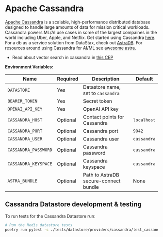 # Apache Cassandra

[Apache Cassandra](https://docs.datastax.com/en/astra-serverless/docs/vector-search/overview.html) is a scalable, high-performance distributed database designed to handle large amounts of data for mission critical workloads. Cassandra powers ML/AI use cases in some of the largest compaines in the world including Uber, Apple, and Netflix. Get started using Cassandra [here](https://cassandra.apache.org/_/quickstart.html). For a db as a service solution from DataStax, check out [AstraDB](https://cloud.datastax.com/). For resources around using Cassandra for AI/ML see [awesome astra](https://awesome-astra.github.io/docs/pages/aiml/).

- Read about vector search in cassandra in [this CEP](https://cwiki.apache.org/confluence/display/CASSANDRA/CEP-30%3A+Approximate+Nearest+Neighbor%28ANN%29+Vector+Search+via+Storage-Attached+Indexes)

**Environment Variables:**

| Name                    | Required | Description                                                                                                        | Default     |
|-------------------------| -------- |--------------------------------------------------------------------------------------------------------------------|-------------|
| `DATASTORE`             | Yes      | Datastore name, set to `cassandra`                                                                                 |             |
| `BEARER_TOKEN`          | Yes      | Secret token                                                                                                       |             |
| `OPENAI_API_KEY`        | Yes      | OpenAI API key                                                                                                     |             |
| `CASSANDRA_HOST`        | Optional | Contact points for Cassandra                                                                                       | `localhost` |
| `CASSANDRA_PORT`        | Optional | Cassandra port                                                                                                     | `9042`      |
| `CASSANDRA_USER`        | Optional | Cassandra user                                                                                                     | `cassandra` |
| `CASSANDRA_PASSWORD`    | Optional | Cassandra password                                                                                                 | `cassandra` |
| `CASSANDRA_KEYSPACE`    | Optional | Cassandra keyspace                                                                                                 | `cassandra` |
| `ASTRA_BUNDLE`          | Optional | Path to AstraDB secure-connect bundle                                                                              | None        |


## Cassandra Datastore development & testing
To run tests for the Cassandra Datastore run:

```bash
# Run the Redis datastore tests
poetry run pytest -s ./tests/datastore/providers/cassandra/test_cassandra_datastore.py
```